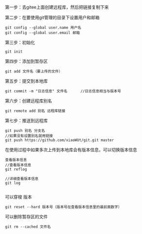 第一步：去gitee上面创建远程库，然后把链接复制下来

第二步：在要使用git管理的目录下设置用户和邮箱

~~~
git config --global user.name 用户名
git config --global user.email 邮箱
~~~

第三步：初始化

~~~
git init
~~~

第四步：添加到暂存区

~~~
git add 文件名（要上传的文件）
~~~

第五步：提交到本地库

~~~
git commit -m "日志信息" 文件名      //日志信息相当与版本号
~~~

第六步：创建远程库别名

~~~
git remote add 别名 远程库链接
~~~

第七步：推送到远程库

~~~
git push 别名 分支名
//如果没有设置别名就用链接
git push https://github.com/xiaoWUt/git.git master
~~~





在使用过程中如果多次上传到本地库会有版本信息，可以切换版本信息

~~~
查看版本信息
//查看版本信息
git reflog

//详细查看版本信息
git log


~~~

可以穿梭 版本

~~~
git reset --hard 版本号（版本号在查看版本信息里的最前面数字）
~~~

可以删除暂存区的文件

~~~
git rm --cached 文件名
~~~

